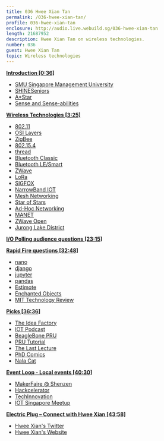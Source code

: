 ```yaml
---
title: 036 Hwee Xian Tan
permalink: /036-hwee-xian-tan/
profile: 036-hwee-xian-tan
enclosure: http://audio.live.webuild.sg/036-hwee-xian-tan
length: 21687952
description: Hwee Xian Tan on wireless technologies.
number: 036
guest: Hwee Xian Tan
topic: Wireless technologies
---
```


**[Introduction [0:36]](#t=0:36)**

- [SMU Singapore Management University](http://www.smu.edu.sg/)
- [SHINESeniors](http://icity.smu.edu.sg/shinesenior-home)
- [A*Star](https://www.a-star.edu.sg/)
- [Sense and Sense-abilities](http://sns.i2r.a-star.edu.sg/)

**[Wireless Technologies [3:25]](#t=3:25)**

- [802.11](https://en.wikipedia.org/wiki/IEEE_802.11)
- [OSI Layers](https://en.wikipedia.org/wiki/OSI_model)
- [ZigBee](http://www.zigbee.org/)
- [802.15.4](https://en.wikipedia.org/wiki/IEEE_802.15.4)
- [thread](https://en.wikipedia.org/wiki/Thread_(network_protocol))
- [Bluetooth Classic](https://en.wikipedia.org/wiki/Bluetooth)
- [Bluetooth LE/Smart](https://en.wikipedia.org/wiki/Bluetooth_low_energy)
- [ZWave](http://www.z-wave.com/)
- [LoRa](https://www.lora-alliance.org/)
- [SIGFOX](https://www.sigfox.com/)
- [NarrowBand IOT](https://en.wikipedia.org/wiki/NarrowBand_IOT)
- [Mesh Networking](https://en.wikipedia.org/wiki/Mesh_networking)
- [Star of Stars](https://www.thethingsnetwork.org/wiki/LoRaWAN/Overview)
- [Ad-Hoc Networking](https://en.wikipedia.org/wiki/Wireless_ad_hoc_network)
- [MANET](https://www.ietf.org/rfc/rfc2501.txt)
- [ZWave Open](http://www.sigmadesigns.com/news/sigma-designs-releases-z-wave-interoperability-layer-into-the-public-domain/)
- [Jurong Lake District](https://www.ura.gov.sg/sales/BLWay/JLD-brochure.pdf)


**[I/O Polling audience questions [23:15]](#t=23:15)**


**[Rapid Fire questions  [32:48]](#t=32:48)**

- [nano](https://www.nano-editor.org/)
- [django](https://www.djangoproject.com/)
- [jupyter](http://jupyter.org/)
- [pandas](http://pandas.pydata.org/)
- [Estimote](http://estimote.com/)
- [Enchanted Objects](https://www.amazon.com/Enchanted-Objects-Innovation-Design-Technology/dp/1476725640)
- [MIT Technology Review](https://www.technologyreview.com/)

**[Picks [36:36]](#t=36:36)**

- [The Idea Factory](https://www.amazon.com/Idea-Factory-Great-American-Innovation/dp/0143122797)
- [IOT Podcast](http://iotpodcast.com/)
- [BeagleBone PRU](http://beagleboard.org/pru)
- [PRU Tutorial](http://www.righto.com/2016/08/pru-tips-understanding-beaglebones.html?m=1)
- [The Last Lecture](https://www.youtube.com/watch?v=ji5_MqicxSo)
- [PhD Comics](http://phdcomics.com/comics.php)
- [Nala Cat](https://nalacat.com/)

**[Event Loop - Local events [40:30]](#t=40:30)**

- [MakerFaire @ Shenzen](http://www.makerfaireshenzhen.com/)
- [Hackcelerator](http://angelhack.com/hackcelerator/)
- [TechInnovation](http://www.techinnovation.com.sg/)
- [IOT Singapore Meetup](http://www.meetup.com/IoT_Singapore/)

**[Electric Plug  – Connect with Hwee Xian [43:58]](#t=43:59)**

- [Hwee Xian's Twitter](https://twitter.com/hxtan_)
- [Hwee Xian's Website ](http://hxtan.info/)
